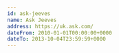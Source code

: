 ```yaml
---
id: ask-jeeves
name: Ask Jeeves
address: https://uk.ask.com/
dateFrom: 2010-01-01T00:00:00+0000
dateTo: 2013-10-04T23:59:59+0000
---
```

